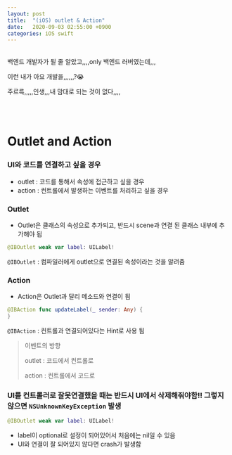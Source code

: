 ```yaml
---
layout: post
title:  "(iOS) outlet & Action"
date:   2020-09-03 02:55:00 +0900
categories: iOS swift
---
```


<br>
백엔드 개발자가 될 줄 알았고,,,,only 백엔드 러버였는데,,,  

이런 내가 아요 개발을,,,,,,?😭  

주르륵,,,,,인생,,,내 맘대로 되는 것이 없다,,,,  

<br>
<br>

# Outlet and Action

### UI와 코드를 연결하고 싶을 경우 

* outlet : 코드를 통해서 속성에 접근하고 싶을 경우
* action : 컨트롤에서 발생하는 이벤트를 처리하고 싶을 경우



### Outlet

* Outlet은 클래스의 속성으로 추가되고, 반드시 scene과 연결 된 클래스 내부에 추가해야 됨

```swift
@IBOutlet weak var label: UILabel!
```

`@IBOutlet` : 컴파일러에게 outlet으로 연결된 속성이라는 것을 알려줌





### Action

* Action은 Outlet과 달리 메소드와 연결이 됨

```swift
@IBAction func updateLabel(_ sender: Any) {
}
```

`@IBAction` : 컨트롤과 연결되어있다는 Hint로 사용 됨



> 이벤트의 방향
>
> outlet : 코드에서 컨트롤로
>
> action : 컨트롤에서 코드로 



### UI를 컨트롤러로 잘못연결했을 때는 반드시 UI에서 삭제해줘야함!! 그렇지 않으면 `NSUnknownKeyException` 발생



```swift
@IBOutlet weak var label: UILabel!
```

* label이 optional로 설정이 되어있어서 처음에는 nil일 수 있음 
* UI와 연결이 잘 되어있지 않다면 crash가 발생함